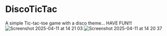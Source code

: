 # DiscoTicTac
A simple Tic-tac-toe game with a disco theme... HAVE FUN!!!
![Screenshot 2025-04-11 at 14 21 03](https://github.com/user-attachments/assets/2db4fd8e-ecb5-4a85-9286-b1bac436a86c)
![Screenshot 2025-04-11 at 14 20 37](https://github.com/user-attachments/assets/48a5506b-b184-470d-9b58-884dfd720e67)
